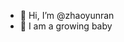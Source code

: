 - 👋 Hi, I’m @zhaoyunran
- 🌱 I am a growing baby

<!---
zhaoyunran/zhaoyunran is a ✨ special ✨ repository because its `README.md` (this file) appears on your GitHub profile.
You can click the Preview link to take a look at your changes.
--->

